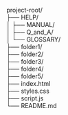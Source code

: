 project-root/  
├── HELP/  
│   ├── MANUAL/  
│   ├── Q_and_A/  
│   └── GLOSSARY/  
├── folder1/  
├── folder2/  
├── folder3/  
├── folder4/  
├── folder5/  
├── index.html  
├── styles.css  
├── script.js  
└── README.md  
